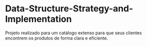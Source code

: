 # Data-Structure-Strategy-and-Implementation
Projeto realizado para um catálogo extenso para que seus clientes encontrem os produtos de forma clara e eficiente.
